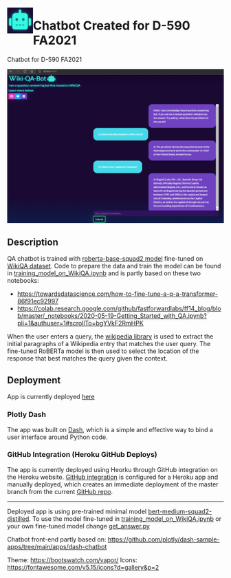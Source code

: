 <a href="url"><img src="/assets/logo.png" align="left" height="60" width="60" ></a>
# Chatbot Created for D-590 FA2021
Chatbot for D-590 FA2021


![screenshot](/assets/screenshot_local.png)


## Description

QA chatbot is trained with [roberta-base-squad2 model](https://huggingface.co/deepset/roberta-base-squad2) fine-tuned on [WikiQA dataset](https://huggingface.co/datasets/wiki_qa). Code to prepare the data and train the model can be found in [training_model_on_WikiQA.ipynb](https://github.com/mparoca/chatbot_D-590/blob/main/training_model_on_WikiQA.ipynb) and is partly based on these two notebooks: 

- https://towardsdatascience.com/how-to-fine-tune-a-q-a-transformer-86f91ec92997 
- https://colab.research.google.com/github/fastforwardlabs/ff14_blog/blob/master/_notebooks/2020-05-19-Getting_Started_with_QA.ipynb?pli=1&authuser=1#scrollTo=bgYVkF2RmHPK

When the user enters a query, the [wikipedia library](https://pypi.org/project/wikipedia/) is used to extract the initial paragraphs of a Wikipedia entry that matches the user query. The fine-tuned RoBERTa model is then used to select the location of the response that best matches the query given the context. 

## Deployment

App is currently deployed [here](http://chatbot-d590.herokuapp.com/)

### Plotly Dash

The app was built on [Dash](https://plot.ly/dash), which is a simple and effective way to bind a user interface around Python code. 

### GitHub Integration (Heroku GitHub Deploys)
The app is currently deployed using Heorku through GitHub integration on the Heroku website. [GitHub integration](https://devcenter.heroku.com/articles/github-integration) is configured for a Heroku app and manually deployed, which creates an immediate deployment of the master branch from the current [GitHub repo](https://github.com/mparoca/chatbot_D-590). 

---------------------------------------

Deployed app is using pre-trained minimal model [bert-medium-squad2-distilled](https://huggingface.co/deepset/bert-medium-squad2-distilled). To use the model fine-tuned in [training_model_on_WikiQA.ipynb](https://github.com/mparoca/chatbot_D-590/blob/main/training_model_on_WikiQA.ipynb) or your own fine-tuned model change [get_answer.py](https://github.com/mparoca/chatbot_D-590/blob/main/get_answer.py)

Chatbot front-end partly based on: https://github.com/plotly/dash-sample-apps/tree/main/apps/dash-chatbot

Theme: https://bootswatch.com/vapor/ 
Icons: https://fontawesome.com/v5.15/icons?d=gallery&p=2
